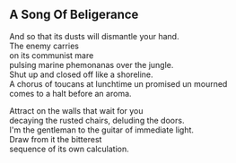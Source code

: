 A Song Of Beligerance
---------------------
And so that its dusts will dismantle your hand.  
The enemy carries  
on its communist mare  
pulsing marine phemonanas over the jungle.  
Shut up and closed off like a shoreline.  
A chorus of toucans at lunchtime un promised un mourned  
comes to a halt before an aroma.  
  
Attract on the walls that wait for you  
decaying the rusted chairs, deluding the doors.  
I'm the gentleman to the guitar of immediate light.  
Draw from it the bitterest  
sequence of its own calculation.  
